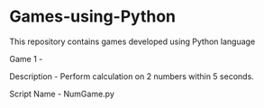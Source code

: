 # Games-using-Python
This repository contains games developed using Python language

Game 1 - 

Description - Perform calculation on 2 numbers within 5 seconds.

Script Name - NumGame.py
